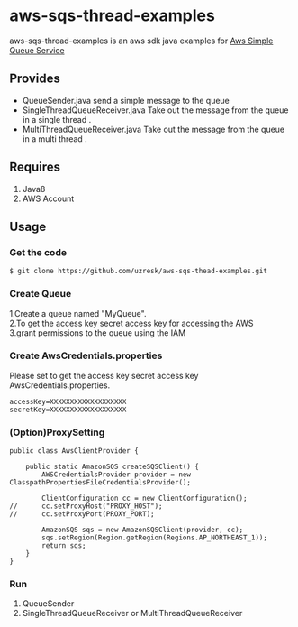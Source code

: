 # aws-sqs-thread-examples

aws-sqs-thread-examples is an aws sdk java examples for [Aws Simple Queue Service](http://aws.amazon.com/sqs/)

## Provides

* QueueSender.java send a simple message to the queue
* SingleThreadQueueReceiver.java Take out the message from the queue in a single thread .
* MultiThreadQueueReceiver.java Take out the message from the queue in a multi thread .

## Requires

1. Java8
2. AWS Account

## Usage

### Get the code
`$ git clone https://github.com/uzresk/aws-sqs-thead-examples.git`

### Create Queue

1.Create a queue named "MyQueue".  
2.To get the access key secret access key for accessing the AWS  
3.grant permissions to the queue using the IAM

### Create AwsCredentials.properties

Please set to get the access key secret access key AwsCredentials.properties.

    accessKey=XXXXXXXXXXXXXXXXXXX
    secretKey=XXXXXXXXXXXXXXXXXXX

### (Option)ProxySetting

	public class AwsClientProvider {

		public static AmazonSQS createSQSClient() {
			AWSCredentialsProvider provider = new ClasspathPropertiesFileCredentialsProvider();

			ClientConfiguration cc = new ClientConfiguration();
	//		cc.setProxyHost("PROXY_HOST");
	//		cc.setProxyPort(PROXY_PORT);

			AmazonSQS sqs = new AmazonSQSClient(provider, cc);
			sqs.setRegion(Region.getRegion(Regions.AP_NORTHEAST_1));
			return sqs;
		}
	}
	
### Run

1. QueueSender
2. SingleThreadQueueReceiver or MultiThreadQueueReceiver


